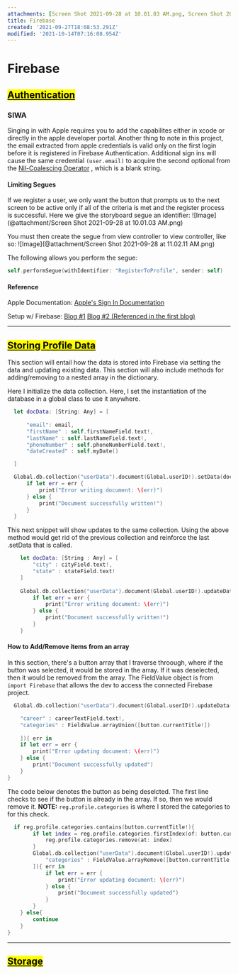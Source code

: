 ```yaml
---
attachments: [Screen Shot 2021-09-28 at 10.01.03 AM.png, Screen Shot 2021-09-28 at 11.02.11 AM.png]
title: Firebase
created: '2021-09-27T18:08:53.291Z'
modified: '2021-10-14T07:16:08.954Z'
---
```


# Firebase
## [<mark>Authentication</mark>](https://firebase.google.com/docs/auth/ios/start?authuser=0)

### SIWA
Singing in with Apple requires you to add the capabilites either in xcode or directly in the apple developer portal. 
Another thing to note in this project, the email extracted from apple credentials is valid only on the first login before it is registered in Firebase Authentication. Additional sign ins will cause the same credential ```(user.email)``` to acquire the second optional from the [Nil-Coalescing Operator](@note/Nil-CoalescingOperator.md) , which is a blank string.

#### Limiting Segues
If we register a user, we only want the button that prompts us to the next screen to be active only if all of the criteria is met and the register process is successful. Here we give the storyboard segue an identifier:
 ![Image](@attachment/Screen Shot 2021-09-28 at 10.01.03 AM.png)

 You must then create the segue from view controller to view controller, like so: 
 ![Image](@attachment/Screen Shot 2021-09-28 at 11.02.11 AM.png)

The following allows you perform the segue:
```swift
self.performSegue(withIdentifier: "RegisterToProfile", sender: self)
```

#### Reference
Apple Documentation:
[Apple's Sign In Documentation](https://developer.apple.com/documentation/authenticationservices/implementing_user_authentication_with_sign_in_with_apple)

Setup w/ Firebase:
[Blog #1](https://swiftsenpai.com/development/sign-in-with-apple-firebase-auth/)
[Blog #2 (Referenced in the first blog)](https://fluffy.es/sign-in-with-apple-tutorial-ios/)


***
## [<mark>Storing Profile Data</mark>](https://firebase.google.com/docs/firestore/manage-data/add-data?authuser=0#swift_10)
This section will entail how the data is stored into Firebase via setting the data and updating existing data. This section will also include methods for adding/removing to a nested array in the dictionary. 

Here I initialize the data collection. Here, I set the instantiation of the database in a global class to use it anywhere.
```swift
  let docData: [String: Any] = [
                            
      "email": email,
      "firstName" : self.firstNameField.text!,
      "lastName" : self.lastNameField.text!,
      "phoneNumber" : self.phoneNumberField.text!,
      "dateCreated" : self.myDate()

  ]

  Global.db.collection("userData").document(Global.userID!).setData(docData){ err in
      if let err = err {
          print("Error writing document: \(err)")
      } else {
          print("Document successfully written!")
      }
  }
```

This next snippet will show updates to the same collection. Using the above method would get rid of the previous collection and reinforce the last .setData that is called. 

```swift
    let docData: [String : Any] = [
        "city" : cityField.text!,
        "state" : stateField.text!
    ]
    
    Global.db.collection("userData").document(Global.userID!).updateData(docData){ err in
        if let err = err {
            print("Error writing document: \(err)")
        } else {
            print("Document successfully written!")
        }
    }
```

#### How to Add/Remove items from an array
In this section, there's a button array that I traverse throough, where if the button was selected, it would be stored in the array. If it was deselected, then it would be removed from the array. The FieldValue object is from `import Firebase` that allows the dev to access the connected Firebase project.

```swift
  Global.db.collection("userData").document(Global.userID!).updateData([

    "career" : careerTextField.text!,
    "categories" : FieldValue.arrayUnion([button.currentTitle!])
    
    ]){ err in
    if let err = err {
        print("Error updating document: \(err)")
    } else {
        print("Document successfully updated")
    }
}
```

The code below denotes the button as being deselcted. The first line checks to see if the button is already in the array. If so, then we would remove it. **NOTE:** `reg.profile.categories` is where I stored the categories to for this check.

```swift
  if reg.profile.categories.contains(button.currentTitle!){
        if let index = reg.profile.categories.firstIndex(of: button.currentTitle!){
            reg.profile.categories.remove(at: index)
        }
        Global.db.collection("userData").document(Global.userID!).updateData([
            "categories" : FieldValue.arrayRemove([button.currentTitle!])
        ]){ err in
            if let err = err {
                print("Error updating document: \(err)")
            } else {
                print("Document successfully updated")
            }
        }
    } else{
        continue
    }
}
```
***
## [<mark>Storage</mark>](https://firebase.google.com/docs/storage/ios/start)

